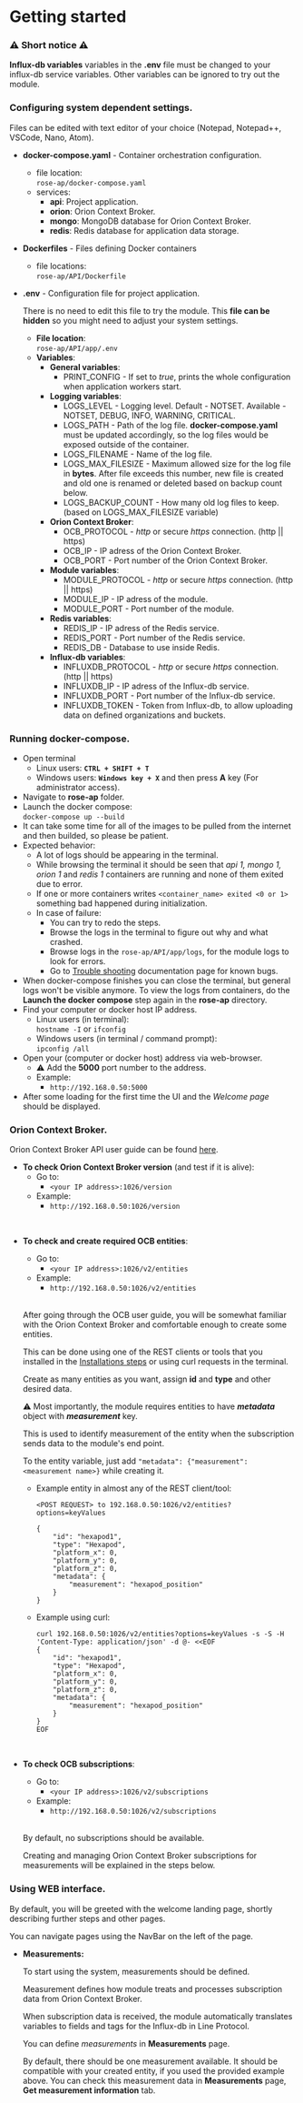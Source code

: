 # Getting started

### :warning: Short notice :warning:

**Influx-db variables** variables in the **.env** file must be changed to your influx-db service variables. Other variables can be ignored to try out the module.

### Configuring system dependent settings.

Files can be edited with text editor of your choice (Notepad, Notepad++, VSCode, Nano, Atom).

- **docker-compose.yaml** - Container orchestration configuration.
    - file location:  
    ```rose-ap/docker-compose.yaml```  
    - services:
        - **api**: Project application.
        - **orion**: Orion Context Broker.
        - **mongo**: MongoDB database for Orion Context Broker.
        - **redis**: Redis database for application data storage.
    
- **Dockerfiles** - Files defining Docker containers
    - file locations:  
    ```rose-ap/API/Dockerfile```
    
- **.env** - Configuration file for project application.

    There is no need to edit this file to try the module. This **file can be hidden** so you might need to adjust your system settings.

    - **File location**:  
    ```rose-ap/API/app/.env```  
    - **Variables**:
        - **General variables**:
            - PRINT_CONFIG - If set to *true*, prints the whole configuration when application workers start.
        - **Logging variables**:
            - LOGS_LEVEL - Logging level. Default - NOTSET. Available - NOTSET, DEBUG, INFO, WARNING, CRITICAL.
            - LOGS_PATH - Path of the log file. **docker-compose.yaml** must be updated accordingly, so the log files would be exposed outside of the container.
            - LOGS_FILENAME - Name of the log file.
            - LOGS_MAX_FILESIZE - Maximum allowed size for the log file in **bytes**. After file exceeds this number, new file is created and old one is renamed or deleted based on backup count below.
            - LOGS_BACKUP_COUNT - How many old log files to keep. (based on LOGS_MAX_FILESIZE variable)
        - **Orion Context Broker**:
            - OCB_PROTOCOL - *http* or secure *https* connection. (http || https)
            - OCB_IP - IP adress of the Orion Context Broker.
            - OCB_PORT - Port number of the Orion Context Broker.
        - **Module variables**:
            - MODULE_PROTOCOL - *http* or secure *https* connection. (http || https)
            - MODULE_IP - IP adress of the module.
            - MODULE_PORT - Port number of the module.
        - **Redis variables**:
            - REDIS_IP - IP adress of the Redis service.
            - REDIS_PORT - Port number of the Redis service.
            - REDIS_DB - Database to use inside Redis.
        - **Influx-db variables**:
            - INFLUXDB_PROTOCOL - *http* or secure *https* connection. (http || https)
            - INFLUXDB_IP - IP adress of the Influx-db service.
            - INFLUXDB_PORT - Port number of the Influx-db service.
            - INFLUXDB_TOKEN - Token from Influx-db, to allow uploading data on defined organizations and buckets.


### Running docker-compose.

- Open terminal 
    - Linux users: **```CTRL + SHIFT + T```**
    - Windows users: **```Windows key + X```** and then press **A** key (For administrator access).
- Navigate to **rose-ap** folder.
- Launch the docker compose:  
    ```docker-compose up --build```  
- It can take some time for all of the images to be pulled from the internet and then builded, so please be patient.
- Expected behavior:
    - A lot of logs should be appearing in the terminal.
    - While browsing the terminal it should be seen that *api 1, mongo 1, orion 1* and *redis 1* containers are running and none of them exited due to error. 
    - If one or more containers writes ```<container_name> exited <0 or 1>``` something bad happened during initialization. 
    - In case of failure:
        - You can try to redo the steps.
        - Browse the logs in the terminal to figure out why and what crashed.
        - Browse logs in the ```rose-ap/API/app/logs```, for the module logs to look for errors.
        - Go to [Trouble shooting](trouble-shooting.md) documentation page for known bugs.
- When docker-compose finishes you can close the terminal, but general logs won't be visible anymore. To view the logs from containers, do the **Launch the docker compose** step again in the **rose-ap** directory.
- Find your computer or docker host IP address. 
    - Linux users (in terminal):   
        ```hostname -I``` or ```ifconfig```  
    - Windows users (in terminal / command prompt):  
        ```ipconfig /all```  
- Open your (computer or docker host) address via web-browser.
    - :warning: Add the **5000** port number to the address.
    - Example:
        - ```http://192.168.0.50:5000```
- After some loading for the first time the UI and the *Welcome page* should be displayed.

### Orion Context Broker.

Orion Context Broker API user guide can be found [here](https://fiware-orion.readthedocs.io/en/1.8.0/user/walkthrough_apiv2/index.html).

- **To check Orion Context Broker version** (and test if it is alive):
    - Go to:
        - ```<your IP address>:1026/version```
    - Example:
        - ```http://192.168.0.50:1026/version```
<br>

- **To check and create required OCB entities**:
    - Go to:
        - ```<your IP address>:1026/v2/entities```
    - Example:
        - ```http://192.168.0.50:1026/v2/entities```
    <br>

    After going through the OCB user guide, you will be somewhat familiar with the Orion Context Broker and comfortable enough to create some entities. 
    
    This can be done using one of the REST clients or tools that you installed in the [Installations steps](installationguide.md) or using curl requests in the terminal. 
    
    Create as many entities as you want, assign **id** and **type** and other desired data. 
    
    :warning: Most importantly, the module requires entities to have ***metadata*** object with ***measurement*** key.
    
    This is used to identify measurement of the entity when the subscription sends data to the module's end point.
    
    To the entity variable, just add ```"metadata": {"measurement": <measurement name>}``` while creating it.

    - Example entity in almost any of the REST client/tool:

        ```<POST REQUEST> to 192.168.0.50:1026/v2/entities?options=keyValues```
        ``` 
        {
            "id": "hexapod1",
            "type": "Hexapod",
            "platform_x": 0,
            "platform_y": 0,
            "platform_z": 0,
            "metadata": {
                "measurement": "hexapod_position"
            }
        }
        ```
    - Example using curl:
        ```
        curl 192.168.0.50:1026/v2/entities?options=keyValues -s -S -H 'Content-Type: application/json' -d @- <<EOF
        {
            "id": "hexapod1",
            "type": "Hexapod",
            "platform_x": 0,
            "platform_y": 0,
            "platform_z": 0,
            "metadata": {
                "measurement": "hexapod_position"
            }
        }
        EOF
        ```
<br>

- **To check OCB subscriptions**:
    - Go to:
        - ```<your IP address>:1026/v2/subscriptions```
    - Example:
        - ```http://192.168.0.50:1026/v2/subscriptions```
    <br>

    By default, no subscriptions should be available.
    
    Creating and managing Orion Context Broker subscriptions for measurements will be explained in the steps below.


### Using WEB interface.

By default, you will be greeted with the welcome landing page, shortly describing further steps and other pages.

You can navigate pages using the NavBar on the left of the page. 

- **Measurements:**

    To start using the system, measurements should be defined. 

    Measurement defines how module treats and processes subscription data from Orion Context Broker. 

    When subscription data is received, the module automatically translates variables to fields and tags for the Influx-db in Line Protocol.  

    You can define *measurements* in **Measurements** page.

    By default, there should be one measurement available. It should be compatible with your created entity, if you used the provided example above. You can check this measurement data in **Measurements** page, **Get measurement information** tab.

